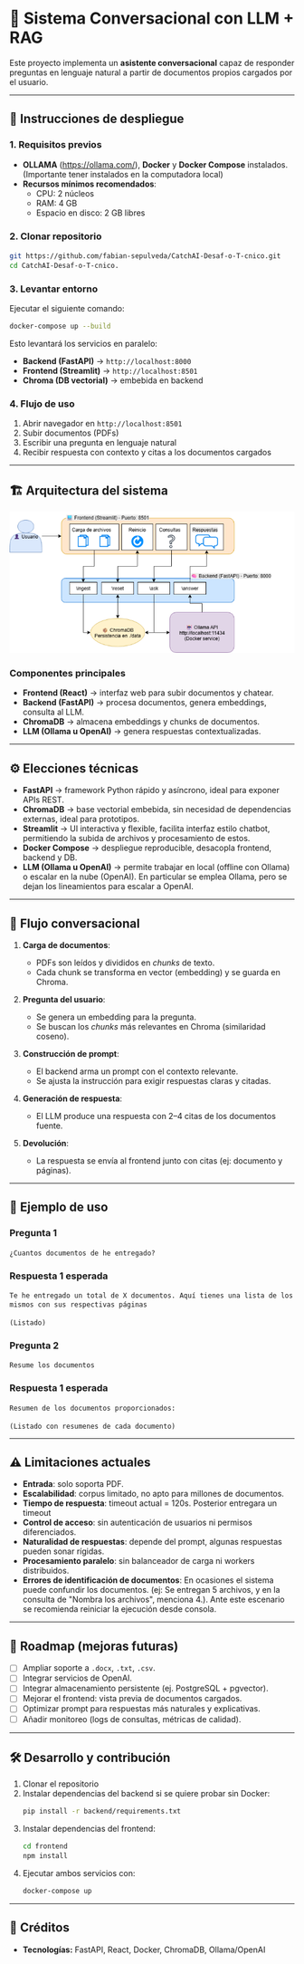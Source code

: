 # 🧠 Sistema Conversacional con LLM + RAG

Este proyecto implementa un **asistente conversacional** capaz de responder preguntas en lenguaje natural a partir de documentos propios cargados por el usuario.  

---

## 🚀 Instrucciones de despliegue

### 1. Requisitos previos
- **OLLAMA** (https://ollama.com/), **Docker** y **Docker Compose** instalados.  
(Importante tener instalados en la computadora local)
- **Recursos mínimos recomendados**:
  - CPU: 2 núcleos
  - RAM: 4 GB
  - Espacio en disco: 2 GB libres

### 2. Clonar repositorio
```bash
git https://github.com/fabian-sepulveda/CatchAI-Desaf-o-T-cnico.git
cd CatchAI-Desaf-o-T-cnico.
```

### 3. Levantar entorno
Ejecutar el siguiente comando:

```bash
docker-compose up --build
```

Esto levantará los servicios en paralelo:
- **Backend (FastAPI)** → `http://localhost:8000`
- **Frontend (Streamlit)** → `http://localhost:8501`
- **Chroma (DB vectorial)** → embebida en backend

### 4. Flujo de uso
1. Abrir navegador en `http://localhost:8501`  
2. Subir documentos (PDFs)  
3. Escribir una pregunta en lenguaje natural  
4. Recibir respuesta con contexto y citas a los documentos cargados  

---

## 🏗️ Arquitectura del sistema

![Arquitectura del sistema](images/Arquitectura.png)

### Componentes principales
- **Frontend (React)** → interfaz web para subir documentos y chatear.  
- **Backend (FastAPI)** → procesa documentos, genera embeddings, consulta al LLM.  
- **ChromaDB** → almacena embeddings y chunks de documentos.  
- **LLM (Ollama u OpenAI)** → genera respuestas contextualizadas.  

---

## ⚙️ Elecciones técnicas

- **FastAPI** → framework Python rápido y asíncrono, ideal para exponer APIs REST.  
- **ChromaDB** → base vectorial embebida, sin necesidad de dependencias externas, ideal para prototipos.  
- **Streamlit** → UI interactiva y flexible, facilita interfaz estilo chatbot, permitiendo la subida de archivos y procesamiento de estos.
- **Docker Compose** → despliegue reproducible, desacopla frontend, backend y DB.  
- **LLM (Ollama u OpenAI)** → permite trabajar en local (offline con Ollama) o escalar en la nube (OpenAI). En particular se emplea Ollama, pero se dejan los lineamientos para escalar a OpenAI.

---

## 💬 Flujo conversacional

1. **Carga de documentos**:  
   - PDFs son leídos y divididos en *chunks* de texto.  
   - Cada chunk se transforma en vector (embedding) y se guarda en Chroma.  

2. **Pregunta del usuario**:  
   - Se genera un embedding para la pregunta.  
   - Se buscan los *chunks* más relevantes en Chroma (similaridad coseno).  

3. **Construcción de prompt**:  
   - El backend arma un prompt con el contexto relevante.  
   - Se ajusta la instrucción para exigir respuestas claras y citadas.  

4. **Generación de respuesta**:  
   - El LLM produce una respuesta con 2–4 citas de los documentos fuente.  

5. **Devolución**:  
   - La respuesta se envía al frontend junto con citas (ej: documento y páginas).  

---

## 📖 Ejemplo de uso

### Pregunta 1
```
¿Cuantos documentos de he entregado?
```

### Respuesta 1 esperada
```
Te he entregado un total de X documentos. Aquí tienes una lista de los mismos con sus respectivas páginas

(Listado)
```

### Pregunta 2
```
Resume los documentos
```

### Respuesta 1 esperada
```
Resumen de los documentos proporcionados:

(Listado con resumenes de cada documento)

```


---

## ⚠️ Limitaciones actuales

- **Entrada**: solo soporta PDF.  
- **Escalabilidad**: corpus limitado, no apto para millones de documentos.  
- **Tiempo de respuesta**: timeout actual = 120s. Posterior entregara un timeout 
- **Control de acceso**: sin autenticación de usuarios ni permisos diferenciados.  
- **Naturalidad de respuestas**: depende del prompt, algunas respuestas pueden sonar rígidas.  
- **Procesamiento paralelo**: sin balanceador de carga ni workers distribuidos.  
- **Errores de identificación de documentos**: En ocasiones el sistema puede confundir los documentos. (ej: Se entregan 5 archivos, y en la consulta de "Nombra los archivos", menciona 4.). Ante este escenario se recomienda reiniciar la ejecución desde consola.
---

## 🚧 Roadmap (mejoras futuras)

- [ ] Ampliar soporte a `.docx`, `.txt`, `.csv`.  
- [ ] Integrar servicios de OpenAI.
- [ ] Integrar almacenamiento persistente (ej. PostgreSQL + pgvector).  
- [ ] Mejorar el frontend: vista previa de documentos cargados.
- [ ] Optimizar prompt para respuestas más naturales y explicativas.  
- [ ] Añadir monitoreo (logs de consultas, métricas de calidad).  

---

## 🛠️ Desarrollo y contribución

1. Clonar el repositorio  
2. Instalar dependencias del backend si se quiere probar sin Docker:  
   ```bash
   pip install -r backend/requirements.txt
   ```  
3. Instalar dependencias del frontend:  
   ```bash
   cd frontend
   npm install
   ```  
4. Ejecutar ambos servicios con:  
   ```bash
   docker-compose up
   ```

---

## 📌 Créditos

- **Tecnologías:** FastAPI, React, Docker, ChromaDB, Ollama/OpenAI  

